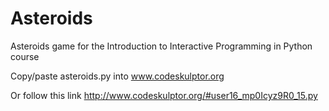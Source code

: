 Asteroids
========

Asteroids game for the Introduction to Interactive Programming in Python course

Copy/paste asteroids.py into www.codeskulptor.org

Or follow this link http://www.codeskulptor.org/#user16_mp0Icyz9R0_15.py
